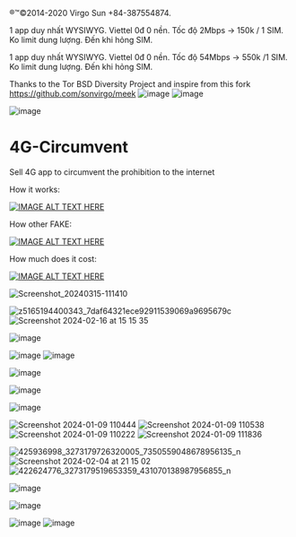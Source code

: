 ®™©2014-2020 Virgo Sun +84-387554874.

1 app duy nhất WYSIWYG. Viettel 0đ 0 nền. Tốc độ 2Mbps -> 150k / 1 SIM.  Ko limit dung lượng. Đến khi hỏng SIM.

1 app duy nhất WYSIWYG. Viettel 0đ 0 nền. Tốc độ 54Mbps -> 550k /1 SIM. Ko limit dung lượng. Đến khi hỏng SIM.

Thanks to the Tor BSD Diversity Project  and inspire from this fork https://github.com/sonvirgo/meek
![image](https://github.com/sonvirgo/sonvirgo/assets/10823037/17d2bacb-67b2-4087-8379-b2f8551fce08)
![image](https://github.com/sonvirgo/4G-Circumvent/assets/10823037/6e0b0e22-37b8-4616-a107-3e5649506f0f)

![image](https://github.com/sonvirgo/sonvirgo/assets/10823037/a5d5c438-39cc-4cfa-aafa-3fa38535d4a2)
# 4G-Circumvent
Sell 4G app to circumvent the prohibition to the internet 

How it works:

[![IMAGE ALT TEXT HERE](https://img.youtube.com/vi/kWE9mbjHXgQ/0.jpg)](https://www.youtube.com/watch?v=kWE9mbjHXgQ)

How other FAKE:

[![IMAGE ALT TEXT HERE](https://img.youtube.com/vi/5z0rwvc-4dw/0.jpg)](https://www.youtube.com/watch?v=5z0rwvc-4dw)

How much does it cost:

[![IMAGE ALT TEXT HERE](https://github.com/sonvirgo/4G-Circumvent/assets/10823037/54ff2872-d053-4c04-9113-89166f208e01)](https://www.youtube.com/watch?v=K3uY3K2k3eg)


![Screenshot_20240315-111410](https://github.com/sonvirgo/4G-Circumvent/assets/10823037/ab83e198-18d5-4db0-8797-917126330a82)

![z5165194400343_7daf64321ece92911539069a9695679c](https://github.com/sonvirgo/4G-Circumvent/assets/10823037/64116b6b-eb25-4cf8-b32f-5b320e999b48)
![Screenshot 2024-02-16 at 15 15 35](https://github.com/sonvirgo/4G-Circumvent/assets/10823037/b229111c-ecf9-4cc0-b9ae-de2d634a83e1)


![image](https://github.com/sonvirgo/4G-Circumvent/assets/10823037/2030d1f0-2926-4a0d-86a2-9a2a0e8dcc8e)

![image](https://github.com/sonvirgo/4G-Circumvent/assets/10823037/b3c86673-4b45-4cbf-80a0-055b260e09b1)
![image](https://github.com/sonvirgo/4G-Circumvent/assets/10823037/01c0fceb-53a0-41f1-9f61-3f272947b008)

![image](https://github.com/sonvirgo/4G-Circumvent/assets/10823037/ae703f7f-cbeb-4f9e-b8f9-6c999c761b66)


![image](https://github.com/sonvirgo/4G-Circumvent/assets/10823037/be99ba1a-c636-40ea-b186-39175506ddf2)

![image](https://github.com/sonvirgo/4G-Curcumvent/assets/10823037/cb1f73fa-2387-48f2-9fe2-1e8118469ae2)


![Screenshot 2024-01-09 110444](https://github.com/sonvirgo/4G-Circumvent/assets/10823037/b3245eff-2c2a-4012-94a1-35edbf13df60)
![Screenshot 2024-01-09 110538](https://github.com/sonvirgo/4G-Circumvent/assets/10823037/3502eb4b-d61a-4d8a-8080-37613a062662)
![Screenshot 2024-01-09 110222](https://github.com/sonvirgo/4G-Circumvent/assets/10823037/f39427ca-dbb1-44b8-aa8e-8e2cdb8b988a)
![Screenshot 2024-01-09 111836](https://github.com/sonvirgo/4G-Circumvent/assets/10823037/38b3a5e2-e74c-439c-be53-0c61890538c9)


![425936998_3273179726320005_7350559048678956135_n](https://github.com/sonvirgo/4G-Circumvent/assets/10823037/6d4f047a-2f72-4db9-b8bd-a7ae90d47bc5)
![Screenshot 2024-02-04 at 21 15 02](https://github.com/sonvirgo/4G-Circumvent/assets/10823037/1737b449-284a-4c2b-9ab1-f9f2cae2837b)
![422624776_3273179519653359_431070138987956855_n](https://github.com/sonvirgo/4G-Circumvent/assets/10823037/d17d6254-0e7a-4892-927a-eae805874f63)

![image](https://github.com/sonvirgo/4G-Circumvent/assets/10823037/10d3d73f-0a50-4977-b1c0-577975c9921a)

![image](https://github.com/sonvirgo/4G-Circumvent/assets/10823037/fcbc9c30-4ef3-479c-bf32-f0aae8c8e2af)

![image](https://github.com/sonvirgo/4G-Circumvent/assets/10823037/fb6073b2-2574-4e4a-98c1-98da58e06459)
![image](https://github.com/sonvirgo/4G-Circumvent/assets/10823037/43c7db9d-b40b-481f-aeeb-adc5771125e0)


